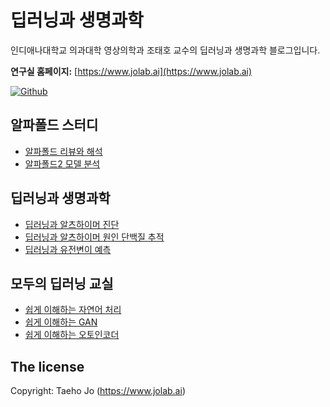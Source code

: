 # 딥러닝과 생명과학
인디애나대학교 의과대학 영상의학과 조태호 교수의 딥러닝과 생명과학 블로그입니다.

**연구실 홈페이지:** [https://www.jolab.ai](https://www.jolab.ai)

[![Github](https://img.shields.io/badge/github-taehojo-yellowgreen)](https://github.com/taehojo)

## 알파폴드 스터디
-  [알파폴드 리뷰와 해석](https://taehojo.github.io/alphafold/alphafold1.html) 
-  [알파폴드2 모델 분석](https://taehojo.github.io/alphafold/alphafold2.html) 

## 딥러닝과 생명과학
- [딥러닝과 알츠하이머 진단](https://taehojo.github.io/deeplearning-for-science/dl-ad-dx.html) 
- [딥러닝과 알츠하이머 원인 단백질 추적](https://taehojo.github.io/deeplearning-for-science/dl-tau.html) 
- [딥러닝과 유전변이 예측](https://taehojo.github.io/deeplearning-for-science/dl-genetic.html) 

## 모두의 딥러닝 교실
- [쉽게 이해하는 자연어 처리](https://taehojo.github.io/deeplearning-for-everyone/nlp.html) 
- [쉽게 이해하는 GAN](https://taehojo.github.io/deeplearning-for-everyone/gan.html) 
- [쉽게 이해하는 오토인코더](https://taehojo.github.io/deeplearning-for-everyone/auto-encoder.html) 

## The license
Copyright: Taeho Jo (https://www.jolab.ai)
